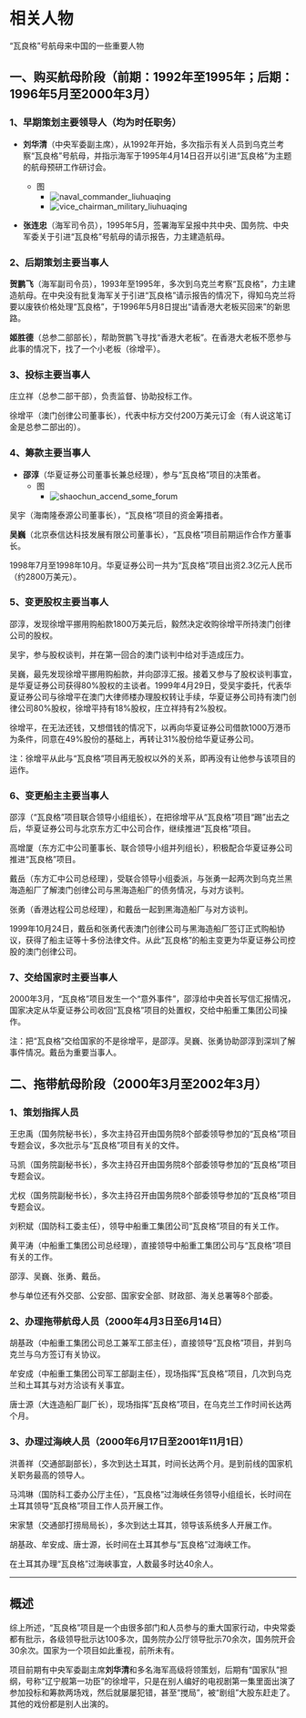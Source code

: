 # 相关人物

“瓦良格”号航母来中国的一些重要人物

## 一、购买航母阶段（前期：1992年至1995年；后期：1996年5月至2000年3月）

### 1、早期策划主要领导人（均为时任职务）

* **刘华清**（中央军委副主席），从1992年开始，多次指示有关人员到乌克兰考察“瓦良格”号航母，并指示海军于1995年4月14日召开以引进“瓦良格”为主题的航母预研工作研讨会。
  * 图
    * ![naval_commander_liuhuaqing](../assets/img/naval_commander_liuhuaqing.png)
    * ![vice_chairman_military_liuhuaqing](../assets/img/vice_chairman_military_liuhuaqing.jpg)

* **张连忠**（海军司令员），1995年5月，签署海军呈报中共中央、国务院、中央军委关于引进“瓦良格”号航母的请示报告，力主建造航母。

### 2、后期策划主要当事人

**贺鹏飞**（海军副司令员），1993年至1995年，多次到乌克兰考察“瓦良格”，力主建造航母。在中央没有批复海军关于引进“瓦良格”请示报告的情况下，得知乌克兰将要以废铁价格处理“瓦良格”，于1996年5月8日提出“请香港大老板买回来”的新思路。

**姬胜德**（总参二部部长），帮助贺鹏飞寻找“香港大老板”。在香港大老板不愿参与此事的情况下，找了一个小老板（徐增平）。

### 3、投标主要当事人

庄立祥（总参二部干部），负责监督、协助投标工作。

徐增平（澳门创律公司董事长），代表中标方交付200万美元订金（有人说这笔订金是总参二部出的）。

### 4、筹款主要当事人

* **邵淳**（华夏证券公司董事长兼总经理），参与“瓦良格”项目的决策者。
  * 图
    * ![shaochun_accend_some_forum](../assets/img/shaochun_accend_some_forum.png)

吴宇（海南隆泰源公司董事长），“瓦良格”项目的资金筹措者。

**吴巍**（北京泰信达科技发展有限公司董事长），“瓦良格”项目前期运作合作方董事长。

1998年7月至1998年10月。华夏证券公司一共为“瓦良格”项目出资2.3亿元人民币（约2800万美元）。

### 5、变更股权主要当事人

邵淳，发现徐增平挪用购船款1800万美元后，毅然决定收购徐增平所持澳门创律公司的股权。

吴宇，参与股权谈判，并在第一回合的澳门谈判中给对手造成压力。

吴巍，最先发现徐增平挪用购船款，并向邵淳汇报。接着又参与了股权谈判事宜，是华夏证券公司获得80%股权的主谈者。1999年4月29日，受吴宇委托，代表华夏证券公司与徐增平在澳门大律师楼办理股权转让手续，华夏证券公司持有澳门创律公司80%股权，徐增平持有18%股权，庄立祥持有2%股权。

徐增平，在无法还钱，又想借钱的情况下，以再向华夏证券公司借款1000万港币为条件，同意在49%股份的基础上，再转让31%股份给华夏证券公司。

注：徐增平从此与“瓦良格”项目再无股权以外的关系，即再没有让他参与该项目的运作。

### 6、变更船主主要当事人

邵淳（“瓦良格”项目联合领导小组组长），在把徐增平从“瓦良格”项目“踢”出去之后，华夏证券公司与北京东方汇中公司合作，继续推进“瓦良格”项目。

高增厦（东方汇中公司董事长、联合领导小组并列组长），积极配合华夏证券公司推进“瓦良格”项目。

戴岳（东方汇中公司总经理），受联合领导小组委派，与张勇一起两次到乌克兰黑海造船厂了解澳门创律公司与黑海造船厂的债务情况，与对方谈判。

张勇（香港达程公司总经理），和戴岳一起到黑海造船厂与对方谈判。

1999年10月24日，戴岳和张勇代表澳门创律公司与黑海造船厂签订正式购船协议，获得了船主证等十多份法律文件。从此“瓦良格”的船主变更为华夏证券公司控股的澳门创律公司。

### 7、交给国家时主要当事人

2000年3月，“瓦良格”项目发生一个“意外事件”，邵淳给中央首长写信汇报情况，国家决定从华夏证券公司收回“瓦良格”项目的处置权，交给中船重工集团公司操作。

注：把“瓦良格”交给国家的不是徐增平，是邵淳。吴巍、张勇协助邵淳到深圳了解事件情况。戴岳为重要当事人。

## 二、拖带航母阶段（2000年3月至2002年3月）

### 1、策划指挥人员

王忠禹（国务院秘书长），多次主持召开由国务院8个部委领导参加的“瓦良格”项目专题会议，多次批示与“瓦良格”项目有关的文件。

马凯（国务院副秘书长），多次主持召开由国务院8个部委领导参加的“瓦良格”项目专题会议。

尤权（国务院副秘书长），多次主持召开由国务院8个部委领导参加的“瓦良格”项目专题会议。

刘积斌（国防科工委主任），领导中船重工集团公司“瓦良格”项目的有关工作。

黄平涛（中船重工集团公司总经理），直接领导中船重工集团公司与“瓦良格”项目有关的工作。

邵淳、吴巍、张勇、戴岳。

参与单位还有外交部、公安部、国家安全部、财政部、海关总署等8个部委。

### 2、办理拖带航母人员（2000年4月3日至6月14日）

胡基政（中船重工集团公司总工兼军工部主任），直接领导“瓦良格”项目，并到乌克兰与乌方签订有关协议。

牟安成（中船重工集团公司军工部副主任），现场指挥“瓦良格”项目，几次到乌克兰和土耳其与对方洽谈有关事宜。

唐士源（大连造船厂副厂长），现场指挥“瓦良格”项目，在乌克兰工作时间长达两个月。

### 3、办理过海峡人员（2000年6月17日至2001年11月1日）

洪善祥（交通部副部长），多次到达土耳其，时间长达两个月。是到前线的国家机关职务最高的领导人。

马鸿琳（国防科工委办公厅主任），“瓦良格”过海峡任务领导小组组长，长时间在土耳其领导“瓦良格”项目工作人员开展工作。

宋家慧（交通部打捞局局长），多次到达土耳其，领导该系统多人开展工作。

胡基政、牟安成、唐士源，长时间在土耳其参与“瓦良格”过海峡工作。

在土耳其办理“瓦良格”过海峡事宜，人数最多时达40余人。

---

## 概述

综上所述，“瓦良格”项目是一个由很多部门和人员参与的重大国家行动，中央常委都有批示，各级领导批示达100多次，国务院办公厅领导批示70余次，国务院开会30余次。国家为一个项目如此重视，前所未有。

项目前期有中央军委副主席**刘华清**和多名海军高级将领策划，后期有“国家队”担纲，号称“辽宁舰第一功臣”的徐增平，只是在别人编好的电视剧第一集里面出演了参加投标和筹款两场戏，然后就屡屡犯错，甚至“搅局”，被“剧组”大股东赶走了。其他的戏份都是别人出演的。
